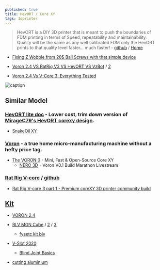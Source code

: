 ```yaml
---
published: true
title: HevORT / Core XY
tags: 3dprinter
---
```

> HevORT is a DIY 3D printer that is meant to push the boundaries of FDM printing in terms of Speed, repeatability and maintainability. Quality will be the same as any well calibrated FDM only the HevORT prints to that quality level faster... much faster! - [github](https://github.com/MirageC79/HevORT) / [Home](https://hevort.com/)

- [Fixing Z Wobble from 20$ Ball Screws with that simple device](https://www.youtube.com/watch?v=mqSQhwqSzvg&list=LL&index=1&t=920s)

- [Voron 2.4 VS RatRig V3 VS HevORT VS VzBot](https://www.reddit.com/r/3Dprinting/comments/qacy2j/voron_24_vs_ratrig_v3_vs_hevort_vs_vzbot/) / [2](https://www.reddit.com/r/3Dprinting/comments/n1qahl/which_corexy_to_go_for_voron_hevort_vez3d_ratrig/)
- [Voron 2.4 Vs V-Core 3: Everything Tested](https://www.youtube.com/watch?v=QnEb8VnWDcA)

![caption](https://github.com/Rat-Rig/V-core-3/raw/main/docs/src/assets/00.png)

## Similar Model
### [HevORT lite doc](https://github.com/ChipCE/HevORT-lite) - Lower cost, trim down version of [MirageC79's HevORT corexy design](https://github.com/MirageC79/HevORT).
- [SnakeOil XY](https://github.com/ChipCE/SnakeOil-XY)

### [Voron](https://www.vorondesign.com/) - a true home micro-manufacturing machine without a hefty price tag. 
- [The VORON 0](https://www.youtube.com/watch?v=4VSu_gG-nlk) - Mini, Fast & Open-Source Core XY
    - [NERO 3D](https://www.youtube.com/watch?v=l29_BFwTEbI) - Voron V0.1 Build Marathon Livestream

### [Rat Rig V-core](https://www.ratrig.com/3d-printing-cnc/3d-printer-kits/complete-kits/v-core3configurable.html) / [github](https://github.com/Rat-Rig/V-core-3)
- [Rat Rig V-core 3 part 1 - Premium coreXY 3D printer community build](https://www.youtube.com/watch?v=XoTxFs3BGuk&list=PLGqRUdq5ULsO0oLRZ1wiYvvpbhj4EV-Nf)

## [Kit](https://www.drdflo.com/pages/Guides/Best-DIY-FFF-3D-Printers.html)
- [VORON 2.4](https://fr.aliexpress.com/item/1005002884673471.html?spm=a2g0o.detail.1000014.57.4e2c5e30nXUFKP&gps-id=pcDetailBottomMoreOtherSeller&scm=1007.13338.177756.0&scm_id=1007.13338.177756.0&scm-url=1007.13338.177756.0&pvid=6b947754-7f54-4bcc-bd5a-87364fc2501c&_t=gps-id:pcDetailBottomMoreOtherSeller,scm-url:1007.13338.177756.0,pvid:6b947754-7f54-4bcc-bd5a-87364fc2501c,tpp_buckets:668%232846%238107%231934&pdp_ext_f=%7B%22sku_id%22:%2212000022612142288%22,%22sceneId%22:%2223416%22%7D)

- [BLV MGN Cube](https://forum.duet3d.com/topic/17691/my-blv-mgn-cube-build-upgrade-saga-ongoing) / [2](https://www.blvprojects.com/blv-mgn-cube-3d-printer) / [3](https://www.blvprojects.com/post/unboxing-fysetc-blv-mgn-cube-full-kit)
	- [fysetc kit blv](https://fr.aliexpress.com/item/1005001993105814.html?dp=www.crosscut.shop&cv=www.runolf.com&cn=gato&aff_fcid=2a563bfc817049b0b5317135172f0486-1636893371388-05184-_pusgBI1&aff_fsk=_pusgBI1&aff_platform=api-new-link-generate&sk=_pusgBI1&aff_trace_key=2a563bfc817049b0b5317135172f0486-1636893371388-05184-_pusgBI1&terminal_id=a7e23708bb46452db70e7e55d152fd79)
- [V-Slot 2020](https://www.ratrig.com/aluminium-profiles/v-slot-2020-637.html)
	- [Blind Joint Basics](https://www.youtube.com/watch?v=2dvbn0rWA60)

- [cutting aluminium](https://youtu.be/qub5chyIQ0s?t=2557)
